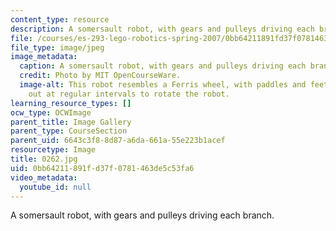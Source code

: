 ```yaml
---
content_type: resource
description: A somersault robot, with gears and pulleys driving each branch.
file: /courses/es-293-lego-robotics-spring-2007/0bb64211891fd37f0781463de5c53fa6_0262.jpg
file_type: image/jpeg
image_metadata:
  caption: A somersault robot, with gears and pulleys driving each branch.
  credit: Photo by MIT OpenCourseWare.
  image-alt: This robot resembles a Ferris wheel, with paddles and feet extending
    out at regular intervals to rotate the robot.
learning_resource_types: []
ocw_type: OCWImage
parent_title: Image Gallery
parent_type: CourseSection
parent_uid: 6643c3f8-8d87-a6da-661a-55e223b1acef
resourcetype: Image
title: 0262.jpg
uid: 0bb64211-891f-d37f-0781-463de5c53fa6
video_metadata:
  youtube_id: null
---
```

A somersault robot, with gears and pulleys driving each branch.